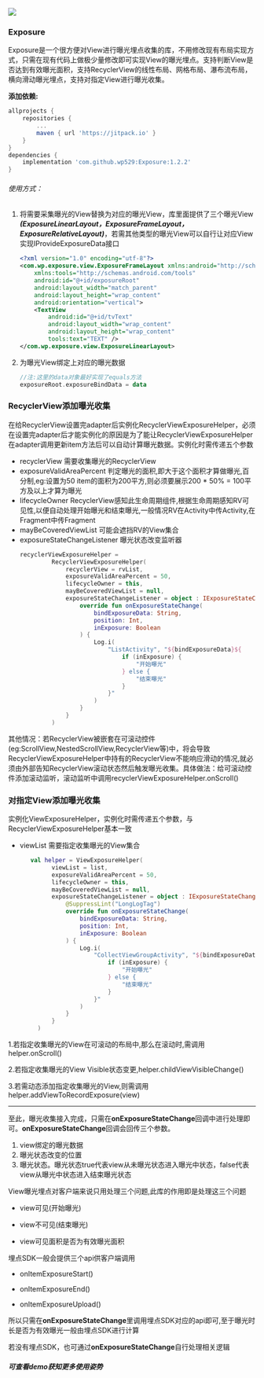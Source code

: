 [![](https://jitpack.io/v/wp529/Exposure.svg)](https://jitpack.io/#wp529/Exposure)
### Exposure

Exposure是一个很方便对View进行曝光埋点收集的库，不用修改现有布局实现方式，只需在现有代码上做极少量修改即可实现View的曝光埋点。支持判断View是否达到有效曝光面积，支持RecyclerView的线性布局、网格布局、瀑布流布局，横向滑动曝光埋点，支持对指定View进行曝光收集。

**添加依赖:**

```groovy
allprojects {
	repositories {
		...
		maven { url 'https://jitpack.io' }
	}
}
dependencies {
	implementation 'com.github.wp529:Exposure:1.2.2'
}
```

###### 使用方式：

1. 将需要采集曝光的View替换为对应的曝光View，库里面提供了三个曝光View ***(ExposureLinearLayout，ExposureFrameLayout，ExposureRelativeLayout)***，若需其他类型的曝光View可以自行让对应View实现IProvideExposureData接口

   ```xml
   <?xml version="1.0" encoding="utf-8"?>
   <com.wp.exposure.view.ExposureFrameLayout xmlns:android="http://schemas.android.com/apk/res/android"
       xmlns:tools="http://schemas.android.com/tools"
       android:id="@+id/exposureRoot"
       android:layout_width="match_parent"
       android:layout_height="wrap_content"
       android:orientation="vertical">
       <TextView
           android:id="@+id/tvText"
           android:layout_width="wrap_content"
           android:layout_height="wrap_content"
           tools:text="TEXT" />
   </com.wp.exposure.view.ExposureLinearLayout>
   ```

2. 为曝光View绑定上对应的曝光数据

   ```kotlin
   //注:这里的data对象最好实现了equals方法
   exposureRoot.exposureBindData = data
   ```
### RecyclerView添加曝光收集
在给RecyclerView设置完adapter后实例化RecyclerViewExposureHelper，必须在设置完adapter后才能实例化的原因是为了能让RecyclerViewExposureHelper在adapter调用更新item方法后可以自动计算曝光数据。实例化时需传递五个参数
* recyclerView 需要收集曝光的RecyclerView
* exposureValidAreaPercent 判定曝光的面积,即大于这个面积才算做曝光,百分制,eg:设置为50 item的面积为200平方,则必须要展示200 * 50% = 100平方及以上才算为曝光
* lifecycleOwner RecyclerView感知此生命周期组件,根据生命周期感知RV可见性,以便自动处理开始曝光和结束曝光,一般情况RV在Activity中传Activity,在Fragment中传Fragment
* mayBeCoveredViewList 可能会遮挡RV的View集合
* exposureStateChangeListener 曝光状态改变监听器
   ```kotlin
   recyclerViewExposureHelper =
            RecyclerViewExposureHelper(
                recyclerView = rvList,
                exposureValidAreaPercent = 50,
                lifecycleOwner = this,
                mayBeCoveredViewList = null,
                exposureStateChangeListener = object : IExposureStateChangeListener<String> {
                    override fun onExposureStateChange(
                        bindExposureData: String,
                        position: Int,
                        inExposure: Boolean
                    ) {
                        Log.i(
                            "ListActivity", "${bindExposureData}${
                                if (inExposure) {
                                    "开始曝光"
                                } else {
                                    "结束曝光"
                                }
                            }"
                        )
                    }
                }
            )
   ```
其他情况：若RecyclerView被嵌套在可滚动控件(eg:ScrollView,NestedScrollView,RecyclerView等)中，将会导致RecyclerViewExposureHelper中持有的RecyclerView不能响应滑动的情况,就必须由外部告知RecyclerView滚动状态然后触发曝光收集。具体做法：给可滚动控件添加滚动监听，滚动监听中调用recyclerViewExposureHelper.onScroll()

### 对指定View添加曝光收集
实例化ViewExposureHelper，实例化时需传递五个参数，与RecyclerViewExposureHelper基本一致
* viewList 需要指定收集曝光的View集合

   ```kotlin
      val helper = ViewExposureHelper(
            viewList = list,
            exposureValidAreaPercent = 50,
            lifecycleOwner = this,
            mayBeCoveredViewList = null,
            exposureStateChangeListener = object : IExposureStateChangeListener<String> {
                @SuppressLint("LongLogTag")
                override fun onExposureStateChange(
                    bindExposureData: String,
                    position: Int,
                    inExposure: Boolean
                ) {
                    Log.i(
                        "CollectViewGroupActivity", "${bindExposureData}${
                            if (inExposure) {
                                "开始曝光"
                            } else {
                                "结束曝光"
                            }
                        }"
                    )
                }
            }
        )
   ```
   
1.若指定收集曝光的View在可滚动的布局中,那么在滚动时,需调用helper.onScroll()

2.若指定收集曝光的View Visible状态变更,helper.childViewVisibleChange()

3.若需动态添加指定收集曝光的View,则需调用helper.addViewToRecordExposure(view)

***

至此，曝光收集接入完成，只需在**onExposureStateChange**回调中进行处理即可。**onExposureStateChange**回调会回传三个参数。
1. view绑定的曝光数据
2. 曝光状态改变的位置
3. 曝光状态。曝光状态true代表view从未曝光状态进入曝光中状态，false代表view从曝光中状态进入结束曝光状态

View曝光埋点对客户端来说只用处理三个问题,此库的作用即是处理这三个问题
* view可见(开始曝光)

* view不可见(结束曝光)

* view可见面积是否为有效曝光面积

埋点SDK一般会提供三个api供客户端调用

* onItemExposureStart()

* onItemExposureEnd()

* onItemExposureUpload()

所以只需在**onExposureStateChange**里调用埋点SDK对应的api即可,至于曝光时长是否为有效曝光一般由埋点SDK进行计算

若没有埋点SDK，也可通过**onExposureStateChange**自行处理相关逻辑

##### 可查看demo获知更多使用姿势

